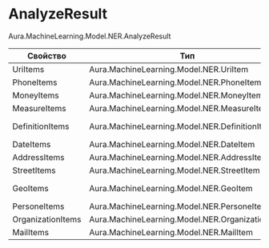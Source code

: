 # AnalyzeResult

Aura.MachineLearning.Model.NER.AnalyzeResult

| Свойство          | Тип                                             | Описание                    |
| ----------------- | ----------------------------------------------- | --------------------------- |
| UriItems          | Aura.MachineLearning.Model.NER.UriItem          | URI                         |
| PhoneItems        | Aura.MachineLearning.Model.NER.PhoneItem        | Телефоны                    |
| MoneyItems        | Aura.MachineLearning.Model.NER.MoneyItem        | Деньги                      |
| MeasureItems      | Aura.MachineLearning.Model.NER.MeasureItem      | Измерения                   |
| DefinitionItems   | Aura.MachineLearning.Model.NER.DefinitionItem   | Определения и термины       |
| DateItems         | Aura.MachineLearning.Model.NER.DateItem         | Даты                        |
| AddressItems      | Aura.MachineLearning.Model.NER.AddressItem      | Адреса                      |
| StreetItems       | Aura.MachineLearning.Model.NER.StreetItem       | Улицы                       |
| GeoItems          | Aura.MachineLearning.Model.NER.GeoItem          | Территориальные образования |
| PersoneItems      | Aura.MachineLearning.Model.NER.PersoneItem      | Люди                        |
| OrganizationItems | Aura.MachineLearning.Model.NER.OrganizationItem | Организации                 |
| MailItems         | Aura.MachineLearning.Model.NER.MailItem         | Почта                       |

